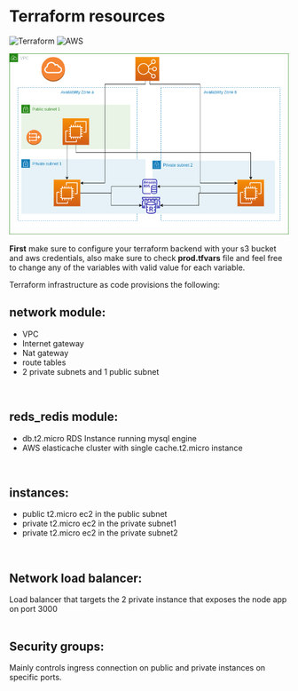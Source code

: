 # Terraform resources
![Terraform](https://img.shields.io/badge/Terraform-7B42BC?style=for-the-badge&logo=terraform&logoColor=white) ![AWS](https://img.shields.io/badge/Amazon_AWS-FF9900?style=for-the-badge&logo=amazonaws&logoColor=white)
 
![ansible tool config](./images/aws_terraform_resources.png)
 
**First** make sure to configure your terraform backend with your s3 bucket and aws credentials, also make sure to check **prod.tfvars** file and feel free to change any of the variables with valid value for each variable.
 
 
Terraform infrastructure as code provisions the following:
<br>
## network module:
* VPC
* Internet gateway
* Nat gateway
* route tables
* 2 private subnets and 1 public subnet
<br>

## reds_redis module:
* db.t2.micro RDS Instance running mysql engine
* AWS elasticache cluster with single cache.t2.micro instance
<br>

## instances:
* public t2.micro ec2 in the public subnet
* private t2.micro ec2 in the private subnet1
* private t2.micro ec2 in the private subnet2
 
<br>
 
## Network load balancer:
Load balancer that targets the 2 private instance that exposes the node app on port 3000
<br><br>

## Security groups:
Mainly controls ingress connection on public and private instances on specific ports.
 
 

